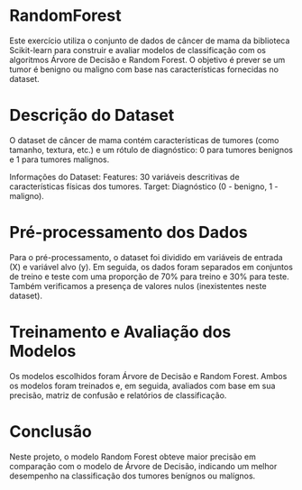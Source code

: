 # RandomForest
Este exercício utiliza o conjunto de dados de câncer de mama da biblioteca Scikit-learn para construir e avaliar modelos de classificação com os algoritmos Árvore de Decisão e Random Forest. O objetivo é prever se um tumor é benigno ou maligno com base nas características fornecidas no dataset.

# Descrição do Dataset
O dataset de câncer de mama contém características de tumores (como tamanho, textura, etc.) e um rótulo de diagnóstico: 0 para tumores benignos e 1 para tumores malignos.

Informações do Dataset:
Features: 30 variáveis descritivas de características físicas dos tumores.
Target: Diagnóstico (0 - benigno, 1 - maligno).

# Pré-processamento dos Dados
Para o pré-processamento, o dataset foi dividido em variáveis de entrada (X) e variável alvo (y). Em seguida, os dados foram separados em conjuntos de treino e teste com uma proporção de 70% para treino e 30% para teste. Também verificamos a presença de valores nulos (inexistentes neste dataset).

# Treinamento e Avaliação dos Modelos
Os modelos escolhidos foram Árvore de Decisão e Random Forest. Ambos os modelos foram treinados e, em seguida, avaliados com base em sua precisão, matriz de confusão e relatórios de classificação.

# Conclusão
Neste projeto, o modelo Random Forest obteve maior precisão em comparação com o modelo de Árvore de Decisão, indicando um melhor desempenho na classificação dos tumores benígnos ou malígnos.
